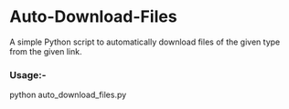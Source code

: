 # Auto-Download-Files
A simple Python script to automatically download files of the given type from the given link.

### Usage:-
python auto_download_files.py
